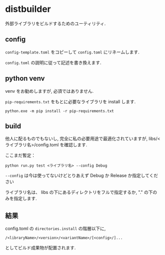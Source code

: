 # distbuilder

外部ライブラリをビルドするためのユーティリティ.

## config

`config-template.toml` をコピーして `config.toml` にリネームします.

`config.toml` の説明に従って記述を書き換えます.

## python venv

venv をお勧めしますが, 必須ではありません.

`pip-requirements.txt` をもとに必要なライブラリを install します.

```
python.exe -m pip install -r pip-requirements.txt
```

## build

他人に配るものでもないし, 完全に私の必要用途で最適化されていますが, libs/<ライブラリ名>/config.toml を確認します.

ここまだ暫定：

```
python run.py test <ライブラリ名> --config Debug
```

`--config` は今は使ってないけどとりあえず Debug か Release か指定してください

ライブラリ名は、 libs の下にあるディレクトリをフルで指定するか, "." の下のみを指定します.

## 結果

config.toml の `directories.install` の階層以下に,

```
/<libraryName>/<version>/<variantName>/[<config>/]...
```

としてビルド成果物が配置されます.
